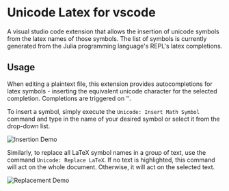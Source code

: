 # Unicode Latex for vscode

A visual studio code extension that allows the insertion of unicode symbols from the latex names of those symbols. The list of symbols is currently generated from the Julia programming language's REPL's latex completions.

## Usage

When editing a plaintext file, this extension provides autocompletions for latex symbols - inserting the equivalent unicode character for the selected completion. Completions are triggered on '\'.

To insert a symbol, simply execute the `Unicode: Insert Math Symbol` command and type in the name of your desired symbol or select it from the drop-down list.

![Insertion Demo](https://raw.githubusercontent.com/oijazsh/unicode-latex/master/demo-insert.gif)

Similarly, to replace all LaTeX symbol names in a group of text, use the command `Unicode: Replace LaTeX`. If no text is highlighted, this command will act on the whole document. Otherwise, it will act on the selected text.

![Replacement Demo](https://raw.githubusercontent.com/oijazsh/unicode-latex/master/demo-replace.gif)
